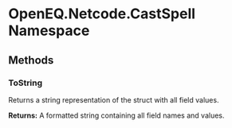 ﻿# OpenEQ.Netcode.CastSpell Namespace

## Methods

### ToString

Returns a string representation of the struct with all field values.

**Returns:** A formatted string containing all field names and values.


